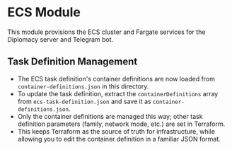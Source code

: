 # ECS Module

This module provisions the ECS cluster and Fargate services for the Diplomacy server and Telegram bot.

## Task Definition Management

- The ECS task definition's container definitions are now loaded from `container-definitions.json` in this directory.
- To update the task definition, extract the `containerDefinitions` array from `ecs-task-definition.json` and save it as `container-definitions.json`.
- Only the container definitions are managed this way; other task definition parameters (family, network mode, etc.) are set in Terraform.
- This keeps Terraform as the source of truth for infrastructure, while allowing you to edit the container definition in a familiar JSON format. 